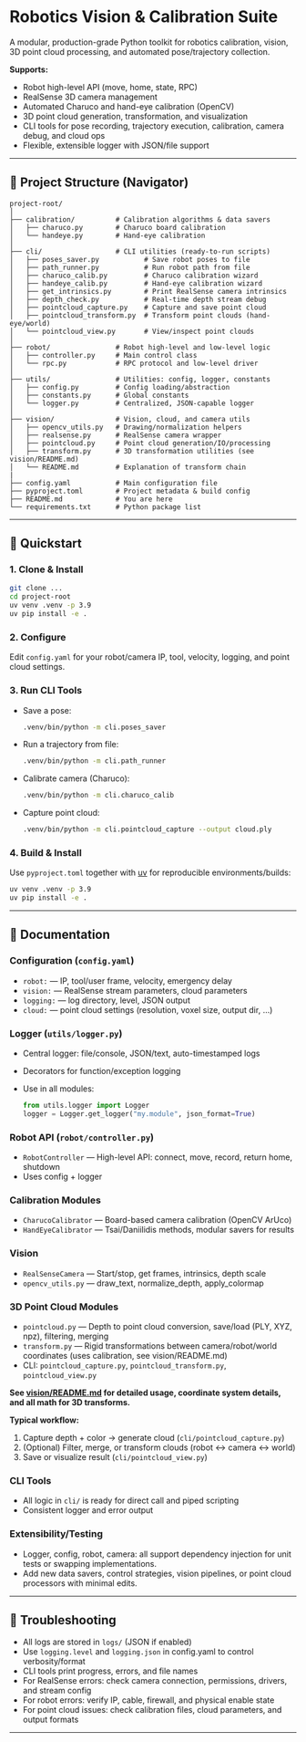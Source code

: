 # Robotics Vision & Calibration Suite

A modular, production-grade Python toolkit for robotics calibration, vision, 3D point cloud processing, and automated pose/trajectory collection.

**Supports:**

* Robot high-level API (move, home, state, RPC)
* RealSense 3D camera management
* Automated Charuco and hand-eye calibration (OpenCV)
* 3D point cloud generation, transformation, and visualization
* CLI tools for pose recording, trajectory execution, calibration, camera debug, and cloud ops
* Flexible, extensible logger with JSON/file support

---

## 📂 Project Structure (Navigator)

```
project-root/
│
├── calibration/          # Calibration algorithms & data savers
│   ├── charuco.py        # Charuco board calibration
│   └── handeye.py        # Hand-eye calibration
│
├── cli/                  # CLI utilities (ready-to-run scripts)
│   ├── poses_saver.py           # Save robot poses to file
│   ├── path_runner.py           # Run robot path from file
│   ├── charuco_calib.py         # Charuco calibration wizard
│   ├── handeye_calib.py         # Hand-eye calibration wizard
│   ├── get_intrinsics.py        # Print RealSense camera intrinsics
│   ├── depth_check.py           # Real-time depth stream debug
│   ├── pointcloud_capture.py    # Capture and save point cloud
│   ├── pointcloud_transform.py  # Transform point clouds (hand-eye/world)
│   └── pointcloud_view.py       # View/inspect point clouds
│
├── robot/                # Robot high-level and low-level logic
│   ├── controller.py     # Main control class
│   └── rpc.py            # RPC protocol and low-level driver
│
├── utils/                # Utilities: config, logger, constants
│   ├── config.py         # Config loading/abstraction
│   ├── constants.py      # Global constants
│   └── logger.py         # Centralized, JSON-capable logger
│
├── vision/               # Vision, cloud, and camera utils
│   ├── opencv_utils.py   # Drawing/normalization helpers
│   ├── realsense.py      # RealSense camera wrapper
│   ├── pointcloud.py     # Point cloud generation/IO/processing
│   ├── transform.py      # 3D transformation utilities (see vision/README.md)
│   └── README.md         # Explanation of transform chain
|
├── config.yaml           # Main configuration file
├── pyproject.toml        # Project metadata & build config
├── README.md             # You are here
└── requirements.txt      # Python package list
```

---

## 🚀 Quickstart

### 1. Clone & Install

```bash
git clone ...
cd project-root
uv venv .venv -p 3.9
uv pip install -e .
```

### 2. Configure

Edit `config.yaml` for your robot/camera IP, tool, velocity, logging, and point cloud settings.

### 3. Run CLI Tools

* Save a pose:

  ```bash
  .venv/bin/python -m cli.poses_saver
  ```
* Run a trajectory from file:

  ```bash
  .venv/bin/python -m cli.path_runner
  ```
* Calibrate camera (Charuco):

  ```bash
  .venv/bin/python -m cli.charuco_calib
  ```
* Capture point cloud:

  ```bash
  .venv/bin/python -m cli.pointcloud_capture --output cloud.ply
  ```

### 4. Build & Install

Use `pyproject.toml` together with [uv](https://github.com/astral-sh/uv) for reproducible environments/builds:

```bash
uv venv .venv -p 3.9
uv pip install -e .
```

---

## 📑 Documentation

### Configuration (`config.yaml`)

* `robot:` — IP, tool/user frame, velocity, emergency delay
* `vision:` — RealSense stream parameters, cloud parameters
* `logging:` — log directory, level, JSON output
* `cloud:` — point cloud settings (resolution, voxel size, output dir, ...)

### Logger (`utils/logger.py`)

* Central logger: file/console, JSON/text, auto-timestamped logs
* Decorators for function/exception logging
* Use in all modules:

  ```python
  from utils.logger import Logger
  logger = Logger.get_logger("my.module", json_format=True)
  ```

### Robot API (`robot/controller.py`)

* `RobotController` — High-level API: connect, move, record, return home, shutdown
* Uses config + logger

### Calibration Modules

* `CharucoCalibrator` — Board-based camera calibration (OpenCV ArUco)
* `HandEyeCalibrator` — Tsai/Daniilidis methods, modular savers for results

### Vision

* `RealSenseCamera` — Start/stop, get frames, intrinsics, depth scale
* `opencv_utils.py` — draw\_text, normalize\_depth, apply\_colormap

### 3D Point Cloud Modules

* `pointcloud.py` — Depth to point cloud conversion, save/load (PLY, XYZ, npz), filtering, merging
* `transform.py` — Rigid transformations between camera/robot/world coordinates (uses calibration, see vision/README.md)
* CLI: `pointcloud_capture.py`, `pointcloud_transform.py`, `pointcloud_view.py`

**See [vision/README.md](./vision/README.md) for detailed usage, coordinate system details, and all math for 3D transforms.**

**Typical workflow:**

1. Capture depth + color → generate cloud (`cli/pointcloud_capture.py`)
2. (Optional) Filter, merge, or transform clouds (robot <-> camera <-> world)
3. Save or visualize result (`cli/pointcloud_view.py`)

### CLI Tools

* All logic in `cli/` is ready for direct call and piped scripting
* Consistent logger and error output

### Extensibility/Testing

* Logger, config, robot, camera: all support dependency injection for unit tests or swapping implementations.
* Add new data savers, control strategies, vision pipelines, or point cloud processors with minimal edits.

---

## 🧰 Troubleshooting

* All logs are stored in `logs/` (JSON if enabled)
* Use `logging.level` and `logging.json` in config.yaml to control verbosity/format
* CLI tools print progress, errors, and file names
* For RealSense errors: check camera connection, permissions, drivers, and stream config
* For robot errors: verify IP, cable, firewall, and physical enable state
* For point cloud issues: check calibration files, cloud parameters, and output formats

---

